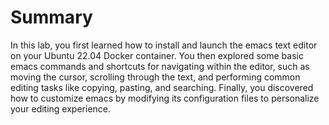 # Summary

In this lab, you first learned how to install and launch the emacs text editor on your Ubuntu 22.04 Docker container. You then explored some basic emacs commands and shortcuts for navigating within the editor, such as moving the cursor, scrolling through the text, and performing common editing tasks like copying, pasting, and searching. Finally, you discovered how to customize emacs by modifying its configuration files to personalize your editing experience.
